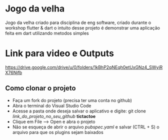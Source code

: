 # Jogo da velha

Jogo da velha criado para disciplina de eng software, criado durante o workshop flutter & dart
o intuito desse projeto é demonstrar uma aplicação feita em dart utilizando metodos simples 

# Link para video e Outputs 
https://drive.google.com/drive/u/0/folders/1kBhP2qNEqh0etUxGNz4_SWyiRX76Njfb

## Como clonar o projeto

*   Faça um fork do projeto (precisa ter uma conta no github)
*   Abra o terminal do Visual Studio Code
*   Acesse a pasta onde deseja salvar o aplicativo e digite: git clone *link_do_projeto_no_seu_github* **tictactoe**
*   Clique em File --> Open e abra o projeto
*   Não se esqueça de abrir o arquivo *pubspec.yaml* e salvar (CTRL + S) o arquivo para que os plugins sejam baixados 
